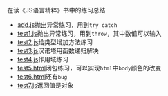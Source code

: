 在读《JS语言精粹》书中的练习总结
* [add.js](https://github.com/QM36/JS-test/blob/master/add.js)抛出异常练习，用到`try catch`
* [test1.js](https://github.com/QM36/JS-test/blob/master/test1.js)抛出异常练习，用到`throw`，其中数值可以输入
* [test2.js](https://github.com/QM36/JS-test/blob/master/test2.js)给类型增加方法练习
* [test3.js](https://github.com/QM36/JS-test/blob/master/test3.js)汉诺塔用函数递归解决
* [test4.js](https://github.com/QM36/JS-test/blob/master/test4.js)作用域练习
* [test5.html](https://github.com/QM36/JS-test/blob/master/test5.html)闭包练习，可以实现`html`中`body`颜色的改变
* [test6.html](https://github.com/QM36/JS-test/blob/master/test6.html)还有`bug`
* [test7.js](https://github.com/QM36/JS-test/blob/master/test7.js)返回值是对象